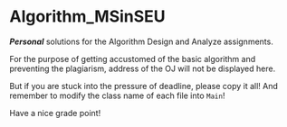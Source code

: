 # Algorithm_MSinSEU
***Personal*** solutions for the Algorithm Design and Analyze assignments. 

For the purpose of getting accustomed of the basic algorithm and preventing the plagiarism, address of the OJ will not be displayed here. 

But if you are stuck into the pressure of deadline, please copy it all! And remember to modify the class name of each file into `Main`! 

Have a nice grade point! 